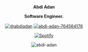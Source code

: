 <p align="center"><strong>Abdi Adan</strong></p>
<p align="center"><strong>Software Engineer.</strong></p>

<p align="center">
<a href=https://dev.to/@abdiadan target="_blank"><img align="center" src=https://img.shields.io/badge/-Dev-lightgrey alt="@abdiadan"/></a>
<a href=https://www.linkedin.com/in/abdi-adan-☕-764564176/ target="_blank"><img align="center" src=https://img.shields.io/badge/LinkedIn-blue alt="abdi-adan-764564176" /></a>
</p>

<p align="center">
  <a href="https://spotify-github-profile.vercel.app/api/view?uid=31heubsrtx4xask54pbd63wwbaam&redirect=true">
    <img src="https://spotify-github-profile.vercel.app/api/view?uid=31heubsrtx4xask54pbd63wwbaam&cover_image=true&theme=natemoo-re&show_icons=true&icon_color=f47f07&bg_color=121212&hide_border=true" alt="Spotify" />
  </a>
</p>
     
<p align="center">
  <img src="https://github-readme-streak-stats.herokuapp.com/?user=abdi-adan&theme=dark" alt="abdi-adan" />
</p>
